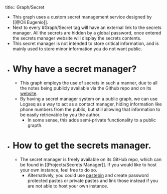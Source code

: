 title:: Graph/Secret

- This  graph uses a custom secret management service designed by [[@Oli Eugenio]].
- Next to every #Graph/Secret tag will have an external link to the secrets manager. All the secrets are hidden by a global password, once entered the secrets manager website will display the secrets contents.
- This secret manager is not intended to store critical information, and is mainly used to store minor information you do not want public.
- # Why have a secret manager?
	- This graph employs the use of secrets in such a manner, due to all the notes being publicly available via the Github repo and on its [website](eugenio.software).
	- By having a secret manager system on a public graph, we can use Logseq as a way to act as a contact manager, hiding information like phone numbers from the public, but still allowing that information to be easily retrievable by you the author.
		- In some sense, this adds semi-private functionality to a public grapth.
- # How to get the secrets manager.
	- The secret manager is freely available on its GitHub repo, which can be found in [[Projects/Secrets Manager]]. If you would like to host your own instance, feel free to do so.
		- Alternatively, you could use [pastebin](pastebin.com) and create password protected pastes or private pastes and link those instead if you are not able to host your own instance.